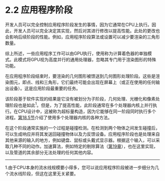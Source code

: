 # 2.2 应用程序阶段

开发人员可以完全控制应用程序阶段发生的事情，因为它通常在CPU上执行。因此，开发人员可以完全决定其实现，然后对其进行修改以提高性能。此处的更改也会影响后续阶段的性能。例如，应用程序阶段算法或设置可以减少要渲染的三角形数量。

综上所述，一些应用程序工作可以由GPU执行，使用称为计算着色器的单独模式。此模式将GPU视为高度并行的通用处理器，忽略其专门用于渲染图形的特殊功能。

在应用程序阶段结束时，要渲染的几何图形被馈送到几何图形处理阶段。这些是渲染图元，即点、线和三角形，它们最终可能会出现在屏幕上（或正在使用的任何输出设备）。这是应用阶段最重要的任务。

该阶段基于软件实现的结果是它没有被划分为子阶段，几何处理、光栅化和像素处理阶段也是如此<sup>1</sup>。但是，为了提高性能，此阶段通常在多个处理器内核上并行执行。在CPU设计中，这被称为超标量构造，因为它能够在同一阶段同时执行多个进程。[第18.5节][netlink1]介绍了使用多个处理器内核的各种方法。

在这个阶段通常实施的一个过程是碰撞检测。在检测到两个物体之间发生碰撞后，可以生成响应并将其发送回碰撞物体以及力反馈设备。应用程序阶段也是处理来自其他来源的输入的地方，例如键盘、鼠标或头戴式显示器。根据这个输入，可以采取几种不同的动作。加速算法，例如特定的剔除算法（[第19章][netlink2]），也在这里实现，以及管道的其余部分无法处理的任何其他内容。

---
1.由于CPU本身的流水线规模要小得多，您可以说应用程序阶段被进一步细分为几个流水线阶段，但这在这里无关紧要。

[netlink1]:netlink1
[netlink2]:netlink2